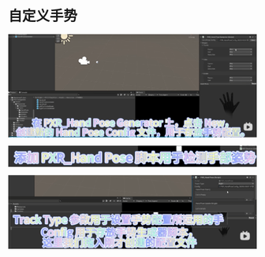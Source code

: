 # 自定义手势

![ab120232e388eddbefc6d00b2bae0bc0.png](image/ab120232e388eddbefc6d00b2bae0bc0.png)

![934d0de5835dd03d3c13091349e5282c.png](image/934d0de5835dd03d3c13091349e5282c.png)

![251a0845931f31850d56461e90ca41e2.png](image/251a0845931f31850d56461e90ca41e2.png)
